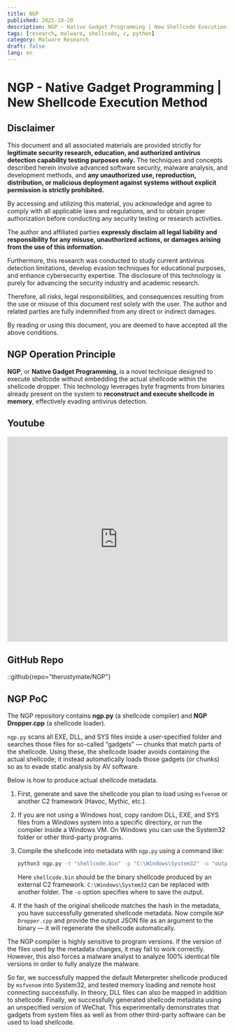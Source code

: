 ```yaml
---
title: NGP
published: 2025-10-20
description: NGP - Native Gadget Programming | New Shellcode Execution Method
tags: [research, malware, shellcode, c, python]
category: Malware Research
draft: false
lang: en
---
```


# NGP - Native Gadget Programming | New Shellcode Execution Method

## Disclaimer

This document and all associated materials are provided strictly for **legitimate security research, education, and authorized antivirus detection capability testing purposes only.**
The techniques and concepts described herein involve advanced software security, malware analysis, and development methods, and **any unauthorized use, reproduction, distribution, or malicious deployment against systems without explicit permission is strictly prohibited.**

By accessing and utilizing this material, you acknowledge and agree to comply with all applicable laws and regulations,
and to obtain proper authorization before conducting any security testing or research activities.

The author and affiliated parties **expressly disclaim all legal liability and responsibility for any misuse, unauthorized actions, or damages arising from the use of this information.**

Furthermore, this research was conducted to study current antivirus detection limitations, develop evasion techniques for educational purposes, and enhance cybersecurity expertise.
The disclosure of this technology is purely for advancing the security industry and academic research.

Therefore, all risks, legal responsibilities, and consequences resulting from the use or misuse of this document rest solely with the user.
The author and related parties are fully indemnified from any direct or indirect damages.

By reading or using this document, you are deemed to have accepted all the above conditions.

## NGP Operation Principle

**NGP**, or **Native Gadget Programming**, is a novel technique designed to execute shellcode without embedding the actual shellcode within the shellcode dropper.
This technology leverages byte fragments from binaries already present on the system to **reconstruct and execute shellcode in memory**, effectively evading antivirus detection.

## Youtube
<iframe width="100%" height="468" src="https://www.youtube.com/embed/1r0l6spXKCI?si=RlLyCoK1j8hqoAE9" title="YouTube video player" frameborder="0"  allow="accelerometer; autoplay; clipboard-write; encrypted-media; gyroscope; picture-in-picture; web-share" referrerpolicy="strict-origin-when-cross-origin" allowfullscreen></iframe>

## GitHub Repo
::github{repo="therustymate/NGP"}

## NGP PoC
The NGP repository contains **ngp.py** (a shellcode compiler) and **NGP Dropper.cpp** (a shellcode loader).

`ngp.py` scans all EXE, DLL, and SYS files inside a user-specified folder and searches those files for so-called “gadgets” — chunks that match parts of the shellcode. Using these, the shellcode loader avoids containing the actual shellcode; it instead automatically loads those gadgets (or chunks) so as to evade static analysis by AV software.

Below is how to produce actual shellcode metadata.

1. First, generate and save the shellcode you plan to load using `msfvenom` or another C2 framework (Havoc, Mythic, etc.).
2. If you are not using a Windows host, copy random DLL, EXE, and SYS files from a Windows system into a specific directory, or run the compiler inside a Windows VM. On Windows you can use the System32 folder or other third-party programs.
3. Compile the shellcode into metadata with `ngp.py` using a command like:

   ```bash
   python3 ngp.py -t "shellcode.bin" -p "C:\Windows\System32" -o "output.json"
   ```
   Here `shellcode.bin` should be the binary shellcode produced by an external C2 framework. `C:\Windows\System32` can be replaced with another folder. The `-o` option specifies where to save the output.
4. If the hash of the original shellcode matches the hash in the metadata, you have successfully generated shellcode metadata. Now compile `NGP Dropper.cpp` and provide the output JSON file as an argument to the binary — it will regenerate the shellcode automatically.

The NGP compiler is highly sensitive to program versions. If the version of the files used by the metadata changes, it may fail to work correctly. However, this also forces a malware analyst to analyze 100% identical file versions in order to fully analyze the malware.

So far, we successfully mapped the default Meterpreter shellcode produced by `msfvenom` into System32, and tested memory loading and remote host connecting successfully. In theory, DLL files can also be mapped in addition to shellcode. Finally, we successfully generated shellcode metadata using an unspecified version of WeChat. This experimentally demonstrates that gadgets from system files as well as from other third-party software can be used to load shellcode.